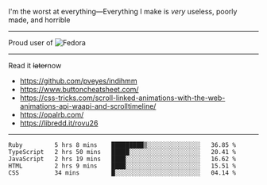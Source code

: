 I'm the worst at everything—Everything I make is *very* useless, poorly made, and horrible

___
Proud user of ![Fedora](https://img.shields.io/badge/-Fedora-blue?style=flat-square&logo=fedora)

___
Read it <s>later</s>now
- https://github.com/pveyes/indihmm
- https://www.buttoncheatsheet.com/
- https://css-tricks.com/scroll-linked-animations-with-the-web-animations-api-waapi-and-scrolltimeline/
- https://opalrb.com/
- https://libredd.it/rovu26

___
<!--START_SECTION:waka-->
```text
Ruby         5 hrs 8 mins    █████████▒░░░░░░░░░░░░░░░   36.85 % 
TypeScript   2 hrs 50 mins   █████░░░░░░░░░░░░░░░░░░░░   20.41 % 
JavaScript   2 hrs 19 mins   ████░░░░░░░░░░░░░░░░░░░░░   16.62 % 
HTML         2 hrs 9 mins    ████░░░░░░░░░░░░░░░░░░░░░   15.51 % 
CSS          34 mins         █░░░░░░░░░░░░░░░░░░░░░░░░   04.14 % 
```
<!--END_SECTION:waka-->
